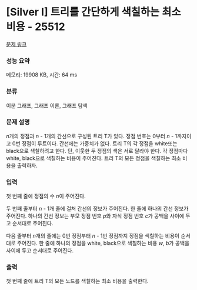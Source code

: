 # [Silver I] 트리를 간단하게 색칠하는 최소 비용 - 25512 

[문제 링크](https://www.acmicpc.net/problem/25512) 

### 성능 요약

메모리: 19908 KB, 시간: 64 ms

### 분류

이분 그래프, 그래프 이론, 그래프 탐색

### 문제 설명

<p><em>n</em>개의 정점과 <em>n </em>- 1개의 간선으로 구성된 트리 T가 있다. 정점 번호는 0부터 <em>n </em>- 1까지이고 0번 정점이 루트이다. 간선에는 가중치가 없다. 트리 T의 각 정점을 white또는 black으로 색칠하려고 한다. 단, 이웃한 두 정점의 색은 서로 달라야 한다. 각 정점마다 white, black으로 색칠하는 비용이 주어진다. 트리 T의 모든 정점을 색칠하는 최소 비용을 출력하자.</p>

### 입력 

 <p>첫 번째 줄에 정점의 수 <em>n</em>이 주어진다.</p>

<p>두 번째 줄부터 <em>n </em>- 1개 줄에 걸쳐 간선의 정보가 주어진다. 한 줄에 하나의 간선 정보가 주어진다. 하나의 간선 정보는 부모 정점 번호 <em>p</em>와 자식 정점 번호 <em>c</em>가 공백을 사이에 두고 순서대로 주어진다.</p>

<p>다음 줄부터 <em>n</em>개의 줄에는 0번 정점부터 <em>n </em>- 1번 정점까지 정점을 색칠하는 비용이 순서대로 주어진다. 한 줄에 하나의 정점을 white, black으로 색칠하는 비용 <em>w</em>, <em>b</em>가 공백을 사이에 두고 순서대로 주어진다.</p>

### 출력 

 <p>첫 번째 줄에 트리 T의 모든 노드를 색칠하는 최소 비용을 출력한다.</p>

